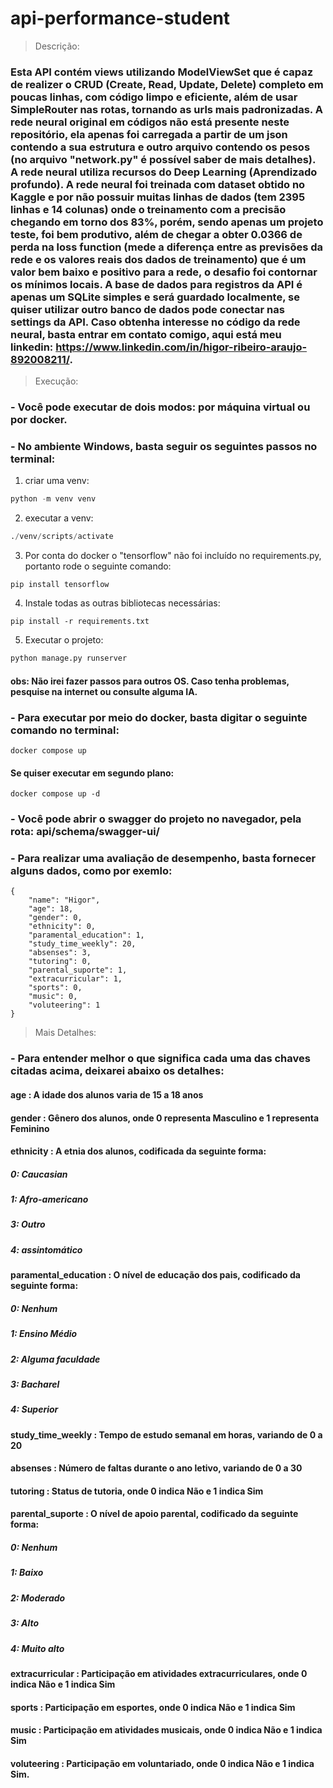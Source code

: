 ﻿# api-performance-student

> Descrição:
### Esta API contém views utilizando ModelViewSet que é capaz de realizer o CRUD (Create, Read, Update, Delete) completo em poucas linhas, com código limpo e eficiente, além de usar SimpleRouter nas rotas, tornando as urls mais padronizadas. A rede neural original em códigos não está presente neste repositório, ela apenas foi carregada a partir de um json contendo a sua estrutura e outro arquivo contendo os pesos (no arquivo "network.py" é possível saber de mais detalhes). A rede neural utiliza recursos do Deep Learning (Aprendizado profundo). A rede neural foi treinada com dataset obtido no Kaggle e por não possuir muitas linhas de dados (tem 2395 linhas e 14 colunas) onde o treinamento com a precisão chegando em torno dos 83%, porém, sendo apenas um projeto teste, foi bem produtivo, além de chegar a obter 0.0366 de perda na loss function (mede a diferença entre as previsões da rede e os valores reais dos dados de treinamento) que é um valor bem baixo e positivo para a rede, o desafio foi contornar os mínimos locais. A base de dados para registros da API é apenas um SQLite simples e será guardado localmente, se quiser utilizar outro banco de dados pode conectar nas settings da API. Caso obtenha interesse no código da rede neural, basta entrar em contato comigo, aqui está meu linkedin: https://www.linkedin.com/in/higor-ribeiro-araujo-892008211/.

> Execução:

### - Você pode executar de dois modos: por máquina virtual ou por docker.
### - No ambiente Windows, basta seguir os seguintes passos no terminal:
1. criar uma venv:
~~~python
python -m venv venv
~~~
2. executar a venv:
~~~python
./venv/scripts/activate
~~~
3. Por conta do docker o "tensorflow" não foi incluído no requirements.py, portanto rode o seguinte comando: 
~~~
pip install tensorflow
~~~
4. Instale todas as outras bibliotecas necessárias:
~~~
pip install -r requirements.txt
~~~
5. Executar o projeto:
~~~python
python manage.py runserver
~~~
#### obs: Não irei fazer passos para outros OS. Caso tenha problemas, pesquise na internet ou consulte alguma IA.
### - Para executar por meio do docker, basta digitar o seguinte comando no terminal:
~~~
docker compose up
~~~
#### Se quiser executar em segundo plano: 
~~~
docker compose up -d
~~~
### - Você pode abrir o swagger do projeto no navegador, pela rota: api/schema/swagger-ui/
### - Para realizar uma avaliação de desempenho, basta fornecer alguns dados, como por exemlo:
~~~
{
    "name": "Higor",
    "age": 18,
    "gender": 0,
    "ethnicity": 0,
    "paramental_education": 1,
    "study_time_weekly": 20,
    "absenses": 3,
    "tutoring": 0,
    "parental_suporte": 1,
    "extracurricular": 1,
    "sports": 0,
    "music": 0,
    "voluteering": 1
}
~~~
> Mais Detalhes:
### - Para entender melhor o que significa cada uma das chaves citadas acima, deixarei abaixo os detalhes:
#### age : A idade dos alunos varia de 15 a 18 anos
#### gender : Gênero dos alunos, onde 0 representa Masculino e 1 representa Feminino
#### ethnicity : A etnia dos alunos, codificada da seguinte forma:
##### 0: Caucasian
##### 1: Afro-americano
##### 3: Outro
##### 4: assintomático
#### paramental_education : O nível de educação dos pais, codificado da seguinte forma:
##### 0: Nenhum
##### 1: Ensino Médio
##### 2: Alguma faculdade
##### 3: Bacharel
##### 4: Superior
#### study_time_weekly : Tempo de estudo semanal em horas, variando de 0 a 20
#### absenses : Número de faltas durante o ano letivo, variando de 0 a 30
#### tutoring : Status de tutoria, onde 0 indica Não e 1 indica Sim
#### parental_suporte : O nível de apoio parental, codificado da seguinte forma:
##### 0: Nenhum
##### 1: Baixo
##### 2: Moderado
##### 3: Alto
##### 4: Muito alto
#### extracurricular : Participação em atividades extracurriculares, onde 0 indica Não e 1 indica Sim
#### sports : Participação em esportes, onde 0 indica Não e 1 indica Sim
#### music : Participação em atividades musicais, onde 0 indica Não e 1 indica Sim
#### voluteering : Participação em voluntariado, onde 0 indica Não e 1 indica Sim.

